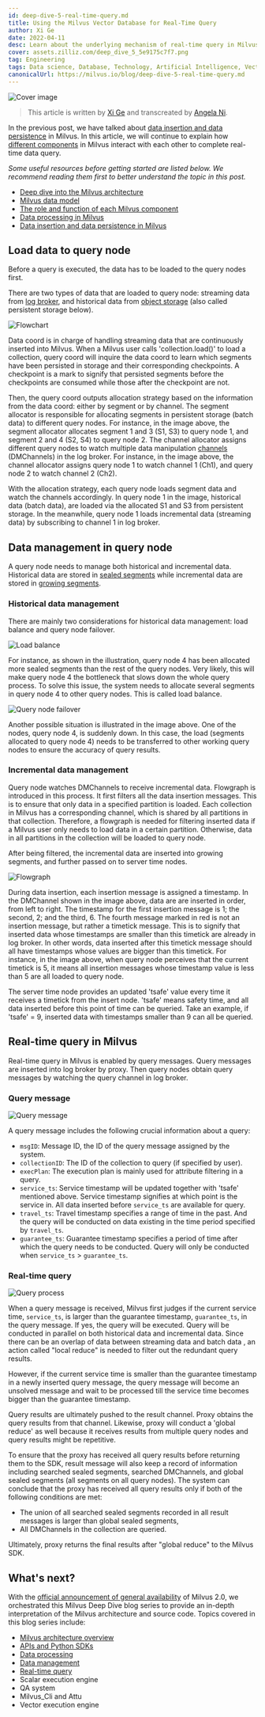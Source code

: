 ```yaml
---
id: deep-dive-5-real-time-query.md
title: Using the Milvus Vector Database for Real-Time Query
author: Xi Ge
date: 2022-04-11
desc: Learn about the underlying mechanism of real-time query in Milvus.
cover: assets.zilliz.com/deep_dive_5_5e9175c7f7.png
tag: Engineering
tags: Data science, Database, Technology, Artificial Intelligence, Vector Management
canonicalUrl: https://milvus.io/blog/deep-dive-5-real-time-query.md
---
```


![Cover image](https://assets.zilliz.com/deep_dive_5_5e9175c7f7.png "Real-time query in Milvus.")

> This article is written by [Xi Ge](https://github.com/xige-16) and transcreated by [Angela Ni](https://www.linkedin.com/in/yiyun-n-2aa713163/).

In the previous post, we have talked about [data insertion and data persistence](https://milvus.io/blog/deep-dive-4-data-insertion-and-data-persistence.md) in Milvus. In this article, we will continue to explain how [different components](https://milvus.io/blog/deep-dive-1-milvus-architecture-overview.md) in Milvus interact with each other to complete real-time data query.

*Some useful resources before getting started are listed below. We recommend reading them first to better understand the topic in this post.*
- [Deep dive into the Milvus architecture](https://milvus.io/blog/deep-dive-1-milvus-architecture-overview.md)
- [Milvus data model](https://milvus.io/blog/deep-dive-1-milvus-architecture-overview.md#Data-Model)
- [The role and function of each Milvus component](https://milvus.io/docs/v2.0.x/four_layers.md)
- [Data processing in Milvus](https://milvus.io/blog/deep-dive-3-data-processing.md)
- [Data insertion and data persistence in Milvus](https://milvus.io/blog/deep-dive-4-data-insertion-and-data-persistence.md)

## Load data to query node

Before a query is executed, the data has to be loaded to the query nodes first.

There are two types of data that are loaded to query node: streaming data from [log broker](https://milvus.io/docs/v2.0.x/four_layers.md#Log-broker), and historical data from [object storage](https://milvus.io/docs/v2.0.x/four_layers.md#Object-storage) (also called persistent storage below).

![Flowchart](https://assets.zilliz.com/flowchart_b1c51dfdaa.png "A flowchart of loading data to query node.")

Data coord is in charge of handling streaming data that are continuously inserted into Milvus. When a Milvus user calls 'collection.load()' to load a collection, query coord will inquire the data coord to learn which segments have been persisted in storage and their corresponding checkpoints. A checkpoint is a mark to signify that persisted segments before the checkpoints are consumed while those after the checkpoint are not.

Then, the query coord outputs allocation strategy based on the information from the data coord: either by segment or by channel. The segment allocator is responsible for allocating segments in persistent storage  (batch data) to different query nodes. For instance, in the image above, the segment allocator allocates segment 1 and 3 (S1, S3) to query node 1, and segment 2 and 4 (S2, S4) to query node 2. The channel allocator assigns different query nodes to watch multiple data manipulation [channels](https://milvus.io/docs/v2.0.x/data_processing.md#Data-insertion) (DMChannels) in the log broker. For instance, in the image above, the channel allocator assigns query node 1 to watch  channel 1 (Ch1), and query node 2 to watch channel 2 (Ch2).

With the allocation strategy, each query node loads segment data and watch the channels accordingly. In query node 1 in the image, historical data (batch data), are loaded via the allocated S1 and S3 from persistent storage. In the meanwhile, query node 1 loads incremental data (streaming data) by subscribing to channel 1 in log broker. 

## Data management in query node

A query node needs to manage both historical and incremental data. Historical data are stored in [sealed segments](https://milvus.io/blog/deep-dive-4-data-insertion-and-data-persistence.md#Sealed-segment) while incremental data are stored in [growing segments](https://milvus.io/blog/deep-dive-4-data-insertion-and-data-persistence.md#Growing-segment).

### Historical data management

There are mainly two considerations for historical data management: load balance and query node failover.

![Load balance](https://assets.zilliz.com/load_balance_c77e22bb5c.png "Load balance.")

For instance, as shown in the illustration, query node 4 has been allocated more sealed segments than the rest of the query nodes. Very likely, this will make query node 4 the bottleneck that slows down the whole query process. To solve this issue, the system needs to allocate several segments in query node 4 to other query nodes. This is called load balance.

![Query node failover](https://assets.zilliz.com/Query_node_failover_3278c0e307.png "Query node failover.")

Another possible situation is illustrated in the image above. One of the nodes, query node 4, is suddenly down. In this case, the load (segments allocated to query node 4) needs to be transferred to other working query nodes to ensure the accuracy of query results.

### Incremental data management

Query node watches DMChannels to receive incremental data. Flowgraph is introduced in this process. It first filters all the data insertion messages. This is to ensure that only data in a specified partition is loaded. Each collection in Milvus has a corresponding channel, which is shared by all partitions in that collection. Therefore, a flowgraph is needed for filtering inserted data if a Milvus user only needs to load data in a certain partition. Otherwise, data in all partitions in the collection will be loaded to query node. 

After being filtered, the incremental data are inserted into growing segments, and further passed on to server time nodes.

![Flowgraph](https://assets.zilliz.com/flow_graph_dc58651367.png "Flow graph in the process of streaming data insertion.")

During data insertion, each insertion message is assigned a timestamp. In the DMChannel shown in the image above, data are are inserted in order, from left to right. The timestamp for the first insertion message is 1; the second, 2; and the third, 6. The fourth message marked in red is not an insertion message, but rather a timetick message. This is to signify that inserted data whose timestamps are smaller than this timetick are already in log broker. In other words, data inserted after this timetick message should all have timestamps whose values are bigger than this timetick. For instance, in the image above, when query node perceives that the current timetick is 5, it means all insertion messages whose timestamp value is less than 5 are all loaded to query node. 

The server time node provides an updated 'tsafe' value every time it receives a timetick from the insert node. 'tsafe' means safety time, and all data inserted before this point of time can be queried. Take an example, if 'tsafe' = 9, inserted data with timestamps smaller than 9 can all be queried. 

## Real-time query in Milvus

Real-time query in Milvus is enabled by query messages. Query messages are inserted into log broker by proxy. Then query nodes obtain query messages by watching the query channel in log broker.

### Query message

![Query message](https://assets.zilliz.com/query_message_4d57814f47.png "A query message.")

A query message includes the following crucial information about a query:
- `msgID`: Message ID, the ID of the query message assigned by the system.
- `collectionID`: The ID of the collection to query (if specified by user).
- `execPlan`: The execution plan is mainly used for attribute filtering in a query. 
- `service_ts`: Service timestamp will be updated together with 'tsafe' mentioned above. Service timestamp signifies at which point is the service in. All data inserted before `service_ts` are available for query.
- `travel_ts`: Travel timestamp specifies a range of time in the past. And the query will be conducted on data existing in the time period specified by `travel_ts`. 
- `guarantee_ts`: Guarantee timestamp specifies a period of time after which the query needs to be conducted. Query will only be conducted when `service_ts` > `guarantee_ts`.

### Real-time query

![Query process](https://assets.zilliz.com/query_process_7f676972d8.png "The process of a query.")

When a query message is received, Milvus first judges if the current service time, `service_ts`, is larger than the guarantee timestamp, `guarantee_ts`, in the query message. If yes, the query will be executed. Query will be conducted in parallel on both historical data and incremental data. Since there can be an overlap of data between streaming data and batch data , an action called "local reduce" is needed to filter out the redundant query results. 

However, if the current service time is smaller than the guarantee timestamp in a newly inserted query message, the query message will become an unsolved message and wait to be processed till the service time becomes bigger than the guarantee timestamp.

Query results are ultimately pushed to the result channel. Proxy obtains the query results from that channel. Likewise, proxy will conduct a 'global reduce' as well because it receives results from multiple query nodes and query results might be repetitive.

To ensure that the proxy has received all query results before returning them to the SDK, result message will also keep a record of information including searched sealed segments, searched DMChannels, and global sealed segments (all segments on all query nodes). The system can conclude that the proxy has received all query results only if both of the following conditions are met:

- The union of all searched sealed segments recorded in all result messages is larger than global sealed segments,
- All DMChannels in the collection are queried.

Ultimately, proxy returns the final results after "global reduce" to the Milvus SDK.

## What's next?

With the [official announcement of general availability](https://milvus.io/blog/2022-1-25-annoucing-general-availability-of-milvus-2-0.md) of Milvus 2.0, we orchestrated this Milvus Deep Dive blog series to provide an in-depth interpretation of the Milvus architecture and source code. Topics covered in this blog series include:

- [Milvus architecture overview](https://milvus.io/blog/deep-dive-1-milvus-architecture-overview.md)
- [APIs and Python SDKs](https://milvus.io/blog/deep-dive-2-milvus-sdk-and-api.md)
- [Data processing](https://milvus.io/blog/deep-dive-3-data-processing.md)
- [Data management](https://milvus.io/blog/deep-dive-4-data-insertion-and-data-persistence.md)
- [Real-time query](https://milvus.io/blog/deep-dive-5-real-time-query.md)
- Scalar execution engine
- QA system
- Milvus_Cli and Attu
- Vector execution engine
